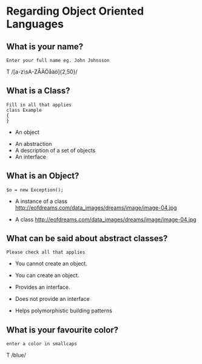# Regarding Object Oriented Languages

## What is your name?
	Enter your full name eg. John Johnsson
 T /[a-z\sA-ZÅÄÖåäö]{2,50}/

## What is a Class?
	Fill in all that applies
	class Example
	{
	}
 - An object
 + An abstraction
 + A description of a set of objects
 + An interface

## What is an Object?
	$o = new Exception();
 + A instance of a class http://eofdreams.com/data_images/dreams/image/image-04.jpg
 - A class http://eofdreams.com/data_images/dreams/image/image-04.jpg

## What can be said about abstract classes?
	Please check all that applies
 + You cannot create an object.
 - You can create an object.
 + Provides an interface.
 - Does not provide an interface
 + Helps polymorphistic building patterns

## What is your favourite color?
	enter a color in smallcaps
 T /blue/

